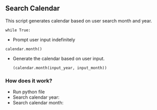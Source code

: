 ## Search Calendar
This script generates calendar based on user search month and year.

<code>while True:</code>
- Prompt user input indefinitely

<code>calendar.month()</code>
- Generate the calendar based on user input.

      (calendar.month(input_year, input_month))

### How does it work?
- Run python file
- Search calendar year:
- Search calendar month:
